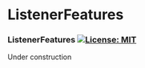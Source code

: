 # ListenerFeatures

### ListenerFeatures [![License: MIT](https://img.shields.io/badge/License-MIT-yellow.svg)](https://en.wikipedia.org/wiki/MIT_License)

Under construction

